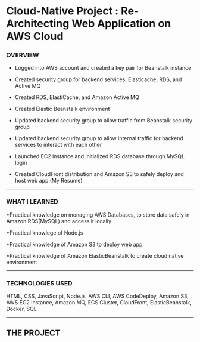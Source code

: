 # Cloud-Native Project : Re-Architecting Web Application on AWS Cloud

<h3> OVERVIEW </h3>

<ul>
  <li>
    <p> Logged into AWS account and created a key pair for Beanstalk instance </p>
  </li>
  <li>
    <p> Created security group for backend services, Elasticache, RDS, and Active MQ </p>
  </li>
  <li>
    <p> Created RDS, ElastiCache, and Amazon Active MQ </p>
  </li>
  <li>
    <p> Created Elastic Beanstalk environment </p>
  </li>
  <li>
    <p> Updated backend security group to allow traffic from Beanstalk security group </p>
  </li>
  <li>
<p> Updated backend security group to allow internal traffic for backend services to interact with each other </p>
  </li>
  <li>
    <p> Launched EC2 instance and initialized RDS database through MySQL login </p>
  </li>
  <li>
    <p> Created CloudFront distribution and Amazon S3 to safely deploy and host web app (My Resume) </p>
  
  </li>
</ul>

___________________________________________________________________________________________________________________________________________________________________


<h3> WHAT I LEARNED </h3>


*Practical knowledge on monaging AWS Databases, to store data safely in Amazon RDS(MySQL) and access it locally

*Practical knowlege of Node.js

*Practical knowledge of Amazon S3 to deploy web app

*Practical knowledge of Amazon ElasticBeanstalk to create cloud native environment




___________________________________________________________________________________________________________________________________________________________________






<h3> TECHNOLOGIES USED </h3>


HTML, CSS, JavaScript, Node.js, AWS CLI, AWS CodeDeploy, Amazon S3, AWS EC2 Instance, Amazon MQ, ECS Cluster, CloudFront, ElasticBeanstalk, Docker, SQL 

___________________________________________________________________________________________________________________________________________________________________

<h2> THE PROJECT </h2>




